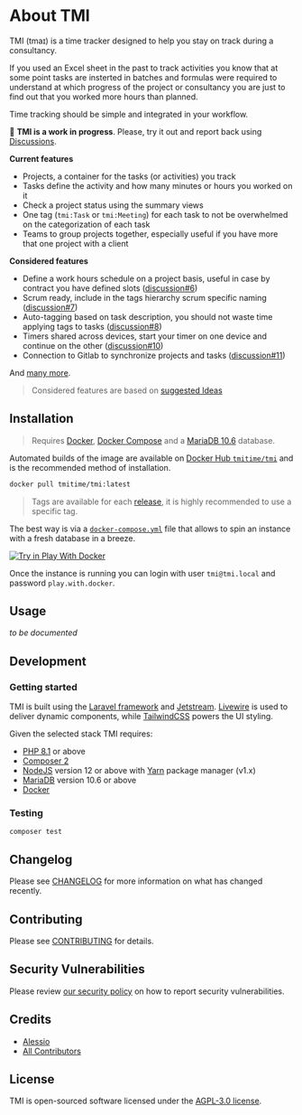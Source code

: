 
# About TMI

TMI (tmaɪ) is a time tracker designed to help you stay on track during a consultancy.

If you used an Excel sheet in the past to track activities you know that at some
point tasks are insterted in batches and formulas were required to understand
at which progress of the project or consultancy you are just to find out that
you worked more hours than planned.

Time tracking should be simple and integrated in your workflow. 

🚧 **TMI is a work in progress**. Please, try it out and report back using [Discussions](https://github.com/tmitime/tmi/discussions).


**Current features**

- Projects, a container for the tasks (or activities) you track
- Tasks define the activity and how many minutes or hours you worked on it 
- Check a project status using the summary views 
- One tag (`tmi:Task` or `tmi:Meeting`) for each task to not be overwhelmed on the categorization of each task
- Teams to group projects together, especially useful if you have more that one project with a client

**Considered features**

- Define a work hours schedule on a project basis, useful in case by contract you have defined slots ([discussion#6](https://github.com/tmitime/tmi/discussions/6))
- Scrum ready, include in the tags hierarchy scrum specific naming ([discussion#7](https://github.com/tmitime/tmi/discussions/7))
- Auto-tagging based on task description, you should not waste time applying tags to tasks ([discussion#8](https://github.com/tmitime/tmi/discussions/8))
- Timers shared across devices, start your timer on one device and continue on the other ([discussion#10](https://github.com/tmitime/tmi/discussions/10))
- Connection to Gitlab to synchronize projects and tasks ([discussion#11](https://github.com/tmitime/tmi/discussions/11))

And [many more](https://github.com/tmitime/tmi/discussions?discussions_q=label%3A%22Under+Consideration+%28idea%29%22).

> Considered features are based on [suggested Ideas](https://github.com/tmitime/tmi/discussions/categories/ideas)

## Installation

> Requires [Docker](https://www.docker.com/), [Docker Compose](https://docs.docker.com/compose/) and a [MariaDB 10.6](https://mariadb.org/) database.

Automated builds of the image are available on
[Docker Hub `tmitime/tmi`](https://hub.docker.com/r/tmitime/tmi)
and is the recommended method of installation.

```bash
docker pull tmitime/tmi:latest
```

> Tags are available for each [release](https://github.com/tmitime/tmi/releases), it is highly recommended to use a specific tag.

The best way is via a [`docker-compose.yml`](./deploy/pwd.yml) file 
that allows to spin an instance with a fresh database in a breeze.

<a href="https://labs.play-with-docker.com/?stack=https://raw.githubusercontent.com/tmitime/tmi/main/deploy/pwd.yml">
  <img src="https://raw.githubusercontent.com/play-with-docker/stacks/master/assets/images/button.png" alt="Try in Play With Docker"/>
</a>

Once the instance is running you can login with user `tmi@tmi.local` and password `play.with.docker`.

## Usage

_to be documented_


## Development

### Getting started

TMI is built using the [Laravel framework](https://laravel.com/) and 
[Jetstream](https://jetstream.laravel.com/2.x/introduction.html). 
[Livewire](https://laravel-livewire.com/) is used to deliver dynamic
components, while [TailwindCSS](https://tailwindcss.com/) powers
the UI styling.

Given the selected stack TMI requires:

- [PHP 8.1](https://www.php.net/) or above
- [Composer 2](https://getcomposer.org/)
- [NodeJS](https://nodejs.org/en/) version 12 or above with [Yarn](https://classic.yarnpkg.com/en/docs/install) package manager (v1.x)
- [MariaDB](https://mariadb.org/) version 10.6 or above
- [Docker](https://www.docker.com/)

### Testing

```
composer test
```

## Changelog

Please see [CHANGELOG](./CHANGELOG.md) for more information on what has changed recently.

## Contributing

Please see [CONTRIBUTING](./.github/CONTRIBUTING.md) for details.

## Security Vulnerabilities

Please review [our security policy](https://github.com/tmitime/tmi/security/policy) on how to report security vulnerabilities.

## Credits

- [Alessio](https://github.com/avvertix)
- [All Contributors](https://github.com/tmitime/tmi/contributors)

## License

TMI is open-sourced software licensed under the [AGPL-3.0 license](https://opensource.org/licenses/AGPL-3.0).
